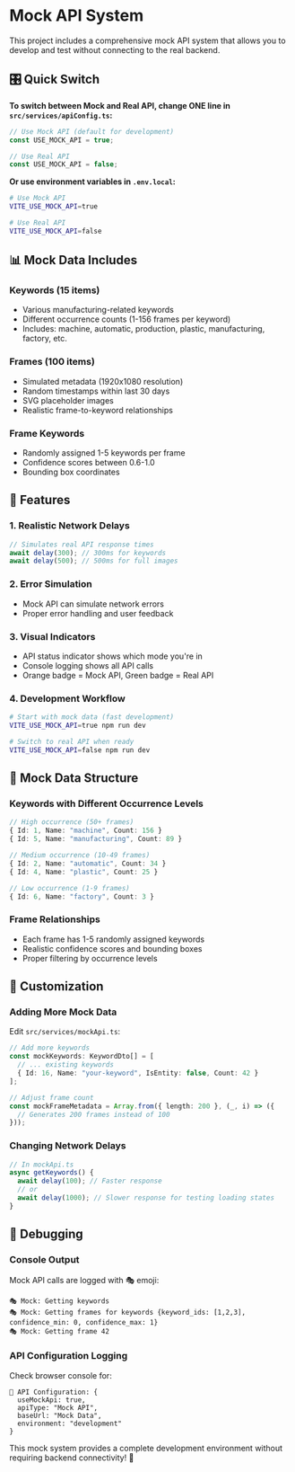 # Mock API System

This project includes a comprehensive mock API system that allows you to develop and test without connecting to the real backend.

## 🎛️ Quick Switch

**To switch between Mock and Real API, change ONE line in `src/services/apiConfig.ts`:**

```typescript
// Use Mock API (default for development)
const USE_MOCK_API = true;

// Use Real API  
const USE_MOCK_API = false;
```

**Or use environment variables in `.env.local`:**

```bash
# Use Mock API
VITE_USE_MOCK_API=true

# Use Real API
VITE_USE_MOCK_API=false
```

## 📊 Mock Data Includes

### Keywords (15 items)
- Various manufacturing-related keywords
- Different occurrence counts (1-156 frames per keyword)
- Includes: machine, automatic, production, plastic, manufacturing, factory, etc.

### Frames (100 items)
- Simulated metadata (1920x1080 resolution)
- Random timestamps within last 30 days
- SVG placeholder images
- Realistic frame-to-keyword relationships

### Frame Keywords
- Randomly assigned 1-5 keywords per frame
- Confidence scores between 0.6-1.0
- Bounding box coordinates

## 🚀 Features

### 1. **Realistic Network Delays**
```typescript
// Simulates real API response times
await delay(300); // 300ms for keywords
await delay(500); // 500ms for full images
```

### 2. **Error Simulation**
- Mock API can simulate network errors
- Proper error handling and user feedback

### 3. **Visual Indicators**
- API status indicator shows which mode you're in
- Console logging shows all API calls
- Orange badge = Mock API, Green badge = Real API

### 4. **Development Workflow**
```bash
# Start with mock data (fast development)
VITE_USE_MOCK_API=true npm run dev

# Switch to real API when ready
VITE_USE_MOCK_API=false npm run dev
```

## 🎨 Mock Data Structure

### Keywords with Different Occurrence Levels
```typescript
// High occurrence (50+ frames)
{ Id: 1, Name: "machine", Count: 156 }
{ Id: 5, Name: "manufacturing", Count: 89 }

// Medium occurrence (10-49 frames)  
{ Id: 2, Name: "automatic", Count: 34 }
{ Id: 4, Name: "plastic", Count: 25 }

// Low occurrence (1-9 frames)
{ Id: 6, Name: "factory", Count: 3 }
```

### Frame Relationships
- Each frame has 1-5 randomly assigned keywords
- Realistic confidence scores and bounding boxes
- Proper filtering by occurrence levels

## 🔧 Customization

### Adding More Mock Data
Edit `src/services/mockApi.ts`:

```typescript
// Add more keywords
const mockKeywords: KeywordDto[] = [
  // ... existing keywords
  { Id: 16, Name: "your-keyword", IsEntity: false, Count: 42 }
];

// Adjust frame count
const mockFrameMetadata = Array.from({ length: 200 }, (_, i) => ({
  // Generates 200 frames instead of 100
}));
```

### Changing Network Delays
```typescript
// In mockApi.ts
async getKeywords() {
  await delay(100); // Faster response
  // or
  await delay(1000); // Slower response for testing loading states
}
```

## 🐛 Debugging

### Console Output
Mock API calls are logged with 🎭 emoji:
```
🎭 Mock: Getting keywords
🎭 Mock: Getting frames for keywords {keyword_ids: [1,2,3], confidence_min: 0, confidence_max: 1}
🎭 Mock: Getting frame 42
```

### API Configuration Logging
Check browser console for:
```
🔧 API Configuration: {
  useMockApi: true,
  apiType: "Mock API", 
  baseUrl: "Mock Data",
  environment: "development"
}
```

This mock system provides a complete development environment without requiring backend connectivity! 🚀
